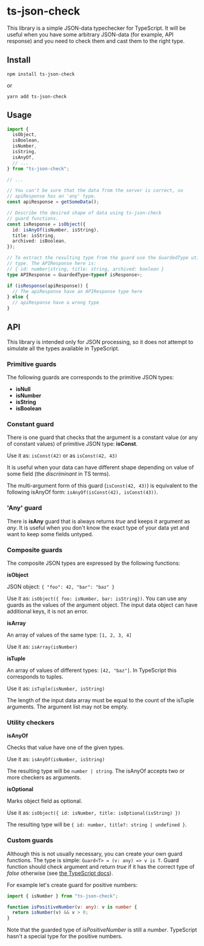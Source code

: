 # ts-json-check

This library is a simple JSON-data typechecker for TypeScript.
It will be useful when you have some arbitrary JSON-data
(for example, API response) and you need to check them and
cast them to the right type.

## Install

```
npm install ts-json-check
```

or

```
yarn add ts-json-check
```

## Usage

```typescript
import {
  isObject,
  isBoolean,
  isNumber,
  isString,
  isAnyOf,
  // ...
} from "ts-json-check";

// ...

// You can't be sure that the data from the server is correct, so
// apiResponse has an 'any' type.
const apiResponse = getSomeData();

// Describe the desired shape of data using ts-json-check
// guard functions.
const isResponse = isObject({
  id: isAnyOf(isNumber, isString),
  title: isString,
  archived: isBoolean,
});

// To extract the resulting type from the guard use the GuardedType utility
// type. The APIResponse here is:
// { id: number|string, title: string, archived: boolean }
type APIResponse = GuardedType<typeof isResponse>;

if (isResponse(apiResponse)) {
  // The apiResponse have an APIResponse type here
} else {
  // apiResponse have a wrong type
}
```

## API

This library is intended only for JSON processing, so it does not attempt
to simulate all the types available in TypeScript.

### Primitive guards

The following guards are corresponds to the primitive JSON types:

- **isNull**
- **isNumber**
- **isString**
- **isBoolean**

### Constant guard

There is one guard that checks that the argument is a constant value (or any of constant values) of
primitive JSON type: **isConst**.

Use it as: `isConst(42)` or as `isConst(42, 43)`

It is useful when your data can have different shape depending on value of some field
(the _discriminant_ in TS terms).

The multi-argument form of this guard (`isConst(42, 43)`) is equivalent to the following isAnyOf
form: `isAnyOf(isConst(42), isConst(43))`.

### 'Any' guard

There is **isAny** guard that is always returns _true_ and keeps it argument as _any_. It is useful
when you don't know the exact type of your data yet and want to keep some fields untyped.

### Composite guards

The composite JSON types are expressed by the following functions:

**isObject**

JSON object: `{ "foo": 42, "bar": "baz" }`

Use it as: `isObject({ foo: isNumber, bar: isString})`. You can use any guards
as the values of the argument object. The input data object can have additional
keys, it is not an error.

**isArray**

An array of values of the same type: `[1, 2, 3, 4]`

Use it as: `isArray(isNumber)`

**isTuple**

An array of values of different types: `[42, "baz"]`. In TypeScript
this corresponds to tuples.

Use it as: `isTuple(isNumber, isString)`

The length of the input data array must be equal to the count
of the isTuple arguments. The argument list may not be empty.

### Utility checkers

**isAnyOf**

Checks that value have one of the given types.

Use it as: `isAnyOf(isNumber, isString)`

The resulting type will be `number | string`.
The isAnyOf accepts two or more checkers as arguments.

**isOptional**

Marks object field as optional.

Use it as: `isObject({ id: isNumber, title: isOptional(isString) })`

The resulting type will be `{ id: number, title?: string | undefined }`.

### Custom guards

Although this is not usually necessary, you can create your own guard functions.
The type is simple: `Guard<T> = (v: any) => v is T`. Guard function should check
argument and return _true_ if it has the correct type of _false_ otherwise (see
[the TypeScript docs](https://www.typescriptlang.org/docs/handbook/advanced-types.html#user-defined-type-guards)).

For example let's create guard for positive numbers:

```typescript
import { isNumber } from "ts-json-check";

function isPositiveNumber(v: any): v is number {
  return isNumber(v) && v > 0;
}
```
Note that the guarded type of _isPositiveNumber_ is still a _number_. TypeScript
hasn't a special type for the positive numbers.
